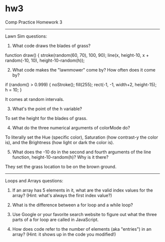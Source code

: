 # hw3
Comp Practice Homework 3

-----

Lawn Sim questions:

1) What code draws the blades of grass?

function draw() {
  stroke(random(60, 70), 100, 90);
  line(x, height-10, x + random(-10, 10), height-10-random(h));

2) What code makes the "lawnmower" come by? How often does it come by?

  if (random() > 0.999) {
    noStroke();
    fill(255);
    rect(-1, -1, width+2, height-15);
    h = 10;
  }
  
  It comes at random intervals.

3) What's the point of the h variable?

To set the height for the blades of grass.

4) What do the three numerical arguments of colorMode do?

To literally set the Hue (specific color), Saturation (how contrast-y the color is), and the Brightness (how light or dark the color is).

5) What does the -10 do in the second and fourth arguments of the line function, height-10-random(h)? Why is it there?

They set the grass location to be on the brown ground.

-----

Loops and Arrays questions:

1) If an array has 5 elements in it, what are the valid index values for the array? (Hint: what's always the first index value?)



2) What is the difference between a for loop and a while loop?



3) Use Google or your favorite search website to figure out what the three parts of a for loop are called in JavaScript.



4) How does code refer to the number of elements (aka "entries") in an array? (Hint: it shows up in the code you modified!)

